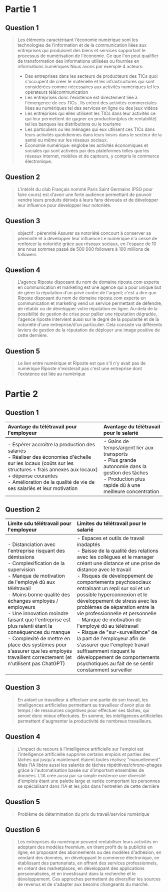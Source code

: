 # Partie 1

## Question 1

> Les éléments caractérisant l'économie numérique sont les technologies de l'information et de la communication liées aux entreprises qui produisent des biens et services supportant le processus de numérisation de l'économie. Ce que l'on peut qualifier de transformation des informations utilisées ou fournies en informations numériques 
Nous avons par exemple 4 acteurs: 
>- Des entreprises dans les secteurs de producteurs des TICs quoi s'occupent de créer le matérielle et les infrastructures qui sont considérées comme nécessaires aux activités numériques tel les opérateurs télécommunication
>- Les entreprises donc l'existence est directement liée à l'émergence de ces TICs . Ils créent des activités commerciales liées au numériques tel des services en ligne ou des jeux vidéos
>- Les entreprises qui elles utilisent les TICs dans leur activités ce qui leur permettent de gagner en production(plus de rentabilité) tel les banques les distributions ou le tourisme
>- Les particuliers ou les ménages qui eux utilisent ces TICs dans leurs activités quotidiennes dans leurs loisirs  dans le secteur de la santé ou même sur les réseaux sociaux.  
>- Économie numérique: englobe les activités économiques et sociales qui sont activées par des plateformes telles que les réseaux internet, mobiles et de capteurs, y compris le commerce électronique.

## Question 2

> L'intérêt du club Français nommé Paris Saint Germains (PSG pour faire cours) est d'avoir une forte audience permettant de pouvoir vendre leurs produits dérivés à leurs fans dévoués et de développer leur influence pour développer leur notoriété.

## Question 3

> objectif : pérennité 
Assurer sa notoriété concourt à conserver sa pérennité et à développer leur influence 
Le numérique n'a cessé de renforcer la notoriété grâce aux réseaux sociaux, en l'espace de 10 ans nous sommes passé de 500 000 followers à 100 millions de followers

## Question 4

> L'agence Riposte disposant du nom de domaine riposte.com experte en communication et marketing est une agence qui a pour unique but de gérer la réputation d'un privé contre de l'argent; c'est a dire que Riposte disposant du nom de domaine riposte.com experte en communication et marketing vend un service permettant de défendre, de rétablir ou de développer votre réputation en ligne. Au-delà de la possibilité de gestion de crise pour pallier une réputation dégradée, l'agence riposte intervient aussi sur le degré de la popularité et de la notoriété d'une entreprise/d'un particulier. Cela consiste via différents leviers de gestion de la réputation de déployer une image positive de cette dernière.

## Question 5

> Le lien entre numérique et Riposte est que s'il n'y avait pas de numérique Riposte n'existerait pas 
c'est une entreprise dont l'existence est liée au numérique

# Partie 2

## Question 1

|Avantage du télétravail pour l'employeur|Avantage du télétravail pour le salarié|
|:-|:-|
|- Espérer accroître la production des salariés<br>- Réaliser des économies d'échelle sur les locaux (coûts sur les structures + frais annexes aux locaux) + dépense courantes<br>- Amélioration de la qualité de vie de ses salariés et leur motivation|- Gains de temps/argent lier aux transports<br>- Plus grande autonomie dans la gestion des tâches<br>- Production plus rapide dû à une meilleure concentration|

## Question 2

|Limite sdu télétravail pour l'employeur|Limites du télétravail pour le salarié|
|:-|:-|
|- Distanciation avec l'entreprise risquant des démissions<br>- Complexification de la supervision<br>- Manque de motivation de l'employé dû aux télétravail<br>- Moins bonne qualité des échanges employés / employeurs<br>- Une innovation moindre faisant que l'entreprise est plus ralenti étant la conséquences du  manque<br>- Complexité de mettre en place des systèmes pour s'assurer que les employés travaillent correctement (et n'utilisent pas ChatGPT)|- Espaces et outils de travail inadaptés<br>- Baisse de la qualité des relations avec les collègues et le manager créant une distance et une prise de distance avec le travail<br>- Risques de développement de comportements psychosociaux entraînant un repli sur soi et un possible hyperconnexion et le développement de stress avec les problèmes de séparation entre la vie professionnelle et personnelle<br>- Manque de motivation de l'employé dû au télétravail<br>- Risque de "sur-surveillance" de la part de l'employeur afin de s'assurer que l'employé travail suffisamment risquant le développement de comportements psychotiques au fait de se sentir constamment surveiller|

## Question 3

> En aidant un travailleur à effectuer une partie de son travail, les intelligences artificielles permettant au travailleur d'avoir plus de temps / de ressources cognitives pour effectuer ses tâches, qui seront donc mieux effectuées. En somme, les intelligences artificielles permettent d'augmenter la productivité de nombreux travailleurs.

## Question 4

> L'impact du recours à l'intelligence artificielle sur l'emploi est l'intelligence artificielle supprime certains emplois et parties des tâches qui jusqu'a maintenant étaient toutes réalisez "manuellement". Mais l'IA libère aussi les salariés de tâches répétitives/chrono-phages grâce à l'automatisation basée sur d'important ensembles de données. L'IA crée aussi par sa simple existence une diversité d'emplois étant une palette large et variée comportant les personnes se spécialisant dans l'IA et les jobs dans l'entretien de cette dernière

## Question 5

> Problème de détermination du prix du travail/service numérique

## Question 6

> Les entreprises du numérique peuvent rentabiliser leurs activités en adoptant des modèles freemium, en tirant profit de la publicité en ligne, en proposant des abonnements ou des modèles d'adhésion, en vendant des données, en développant le commerce électronique, en établissant des partenariats, en offrant des services professionnels, en créant des marketplaces, en développant des applications personnalisées, et en investissant dans la recherche et le développement. Ces approches permettent de diversifier les sources de revenus et de s'adapter aux besoins changeants du marché.